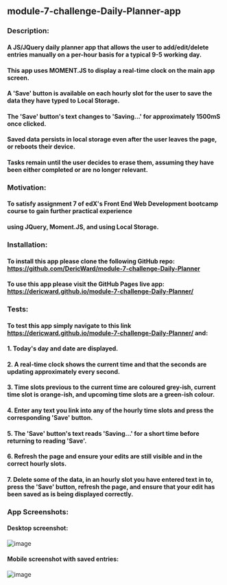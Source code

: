 ## module-7-challenge-Daily-Planner-app
### Description:
#### A JS/JQuery daily planner app that allows the user to add/edit/delete entries manually on a per-hour basis for a typical 9-5 working day.
#### This app uses MOMENT.JS to display a real-time clock on the main app screen.
#### A 'Save' button is available on each hourly slot for the user to save the data they have typed to Local Storage.
#### The 'Save' button's text changes to 'Saving...' for approximately 1500mS once clicked. 
#### Saved data persists in local storage even after the user leaves the page, or reboots their device.
#### Tasks remain until the user decides to erase them, assuming they have been either completed or are no longer relevant.
### Motivation:
#### To satisfy assignment 7 of edX's Front End Web Development bootcamp course to gain further practical experience
#### using JQuery, Moment.JS, and using Local Storage.
### Installation:
#### To install this app please clone the following GitHub repo: https://github.com/DericWard/module-7-challenge-Daily-Planner
#### To use this app please visit the GitHub Pages live app: https://dericward.github.io/module-7-challenge-Daily-Planner/
### Tests:
#### To test this app simply navigate to this link https://dericward.github.io/module-7-challenge-Daily-Planner/ and:
#### 1. Today's day and date are displayed.
#### 2. A real-time clock shows the current time and that the seconds are updating approximately every second.
#### 3. Time slots previous to the current time are coloured grey-ish, current time slot is orange-ish, and upcoming time slots are a green-ish colour.
#### 4. Enter any text you link into any of the hourly time slots and press the corresponding 'Save' button.
#### 5. The 'Save' button's text reads 'Saving...' for a short time before returning to reading 'Save'.
#### 6. Refresh the page and ensure your edits are still visible and in the correct hourly slots.
#### 7. Delete some of the data, in an hourly slot you have entered text in to, press the 'Save' button, refresh the page, and ensure that your edit has been saved as is being displayed correctly.
### App Screenshots:
#### Desktop screenshot:
![image](https://user-images.githubusercontent.com/50495939/221415319-f63294bc-9241-41ce-b79c-cf774494cd3f.png)
#### Mobile screenshot with saved entries:
![image](https://user-images.githubusercontent.com/50495939/221415596-b88aa25e-b303-4dbc-bc31-ba9d1f1498bd.png)
